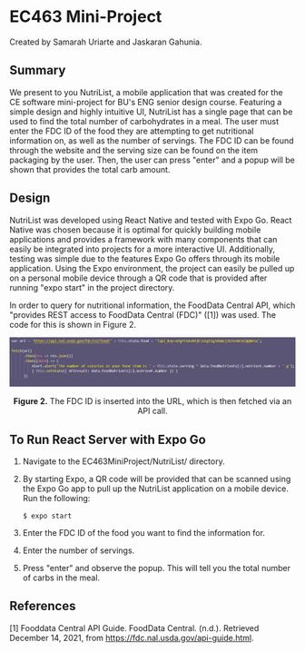 # EC463 Mini-Project
Created by Samarah Uriarte and Jaskaran Gahunia.

## Summary
We present to you NutriList, a mobile application that was created for the CE software mini-project for BU's ENG senior design course. Featuring a simple design and highly intuitive UI, NutriList has a single page that can be used to find the total number of carbohydrates in a meal. The user must enter the FDC ID of the food they are attempting to get nutritional information on, as well as the number of servings. The FDC ID can be found through the website and the serving size can be found on the item packaging by the user. Then, the user can press "enter" and a popup will be shown that provides the total carb amount.

## Design
NutriList was developed using React Native and tested with Expo Go. React Native was chosen because it is optimal for quickly building mobile applications and provides a framework with many components that can easily be integrated into projects for a more interactive UI. Additionally, testing was simple due to the features Expo Go offers through its mobile application. Using the Expo environment, the project can easily be pulled up on a personal mobile device through a QR code that is provided after running "expo start" in the project directory.

In order to query for nutritional information, the FoodData Central API, which "provides REST access to FoodData Central (FDC)" ([1]) was used. The code for this is shown in Figure 2.
<p align="center">
	<img src="./Images/Capture.PNG"/>
</p>
<p align="center">
	<strong>Figure 2.</strong> The FDC ID is inserted into the URL, which is then fetched via an API call.
</p>

## To Run React Server with Expo Go
1. Navigate to the EC463MiniProject/NutriList/ directory.
2. By starting Expo, a QR code will be provided that can be scanned using the Expo Go app to pull up the NutriList application on a mobile device.
   Run the following:
   
       $ expo start
3. Enter the FDC ID of the food you want to find the information for.
4. Enter the number of servings.
5. Press "enter" and observe the popup. This will tell you the total number of carbs in the meal.

## References
[1] Fooddata Central API Guide. FoodData Central. (n.d.). Retrieved December 14, 2021, from https://fdc.nal.usda.gov/api-guide.html. 
